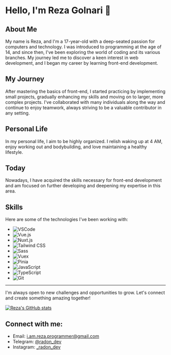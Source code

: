 # Hello, I'm Reza Golnari 👋

## About Me
My name is Reza, and I'm a 17-year-old with a deep-seated passion for computers and technology. I was introduced to programming at the age of 14, and since then, I've been exploring the world of coding and its various branches. My journey led me to discover a keen interest in web development, and I began my career by learning front-end development.

## My Journey
After mastering the basics of front-end, I started practicing by implementing small projects, gradually enhancing my skills and moving on to larger, more complex projects. I've collaborated with many individuals along the way and continue to enjoy teamwork, always striving to be a valuable contributor in any setting.

## Personal Life
In my personal life, I aim to be highly organized. I relish waking up at 4 AM, enjoy working out and bodybuilding, and love maintaining a healthy lifestyle.

## Today
Nowadays, I have acquired the skills necessary for front-end development and am focused on further developing and deepening my expertise in this area.

## Skills
Here are some of the technologies I've been working with:

- ![VSCode](https://img.shields.io/badge/-VSCode-007ACC?style=flat-square&logo=visualstudiocode)
- ![Vue.js](https://img.shields.io/badge/-Vue.js-4FC08D?style=flat-square&logo=vue.js)
- ![Nuxt.js](https://img.shields.io/badge/-Nuxt.js-00C58E?style=flat-square&logo=nuxt.js)
- ![Tailwind CSS](https://img.shields.io/badge/-Tailwind_CSS-38B2AC?style=flat-square&logo=tailwindcss)
- ![Sass](https://img.shields.io/badge/-Sass-CC6699?style=flat-square&logo=sass)
- ![Vuex](https://img.shields.io/badge/-Vuex-35495E?style=flat-square&logo=vue.js)
- ![Pinia](https://img.shields.io/badge/-Pinia-42b883?style=flat-square&logo=pinia)
- ![JavaScript](https://img.shields.io/badge/-JavaScript-F7DF1E?style=flat-square&logo=javascript)
- ![TypeScript](https://img.shields.io/badge/-TypeScript-007ACC?style=flat-square&logo=typescript)
- ![Git](https://img.shields.io/badge/-Git-F05032?style=flat-square&logo=git)

---

I'm always open to new challenges and opportunities to grow. Let's connect and create something amazing together!

[![Reza's GitHub stats](https://github-readme-stats.vercel.app/api?username=Reza-Golnari)](https://github.com/Reza-Golnari/github-readme-stats)


## Connect with me:
- Email: [i.am.reza.programmer@gmail.com](mailto:i.am.reza.programmer@gmail.com)
- Telegram: [@radon_dev](https://t.me/radon_dev)
- Instagram: [_radon_dev](https://www.instagram.com/_radon_dev)

